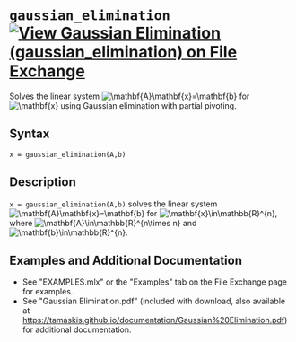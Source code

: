 # `gaussian_elimination` [![View Gaussian Elimination (gaussian_elimination) on File Exchange](https://www.mathworks.com/matlabcentral/images/matlab-file-exchange.svg)](https://www.mathworks.com/matlabcentral/fileexchange/89306-gaussian-elimination-gaussian_elimination)

Solves the linear system <img src="https://latex.codecogs.com/svg.latex?\inline&space;\mathbf{A}\mathbf{x}=\mathbf{b}" title="\mathbf{A}\mathbf{x}=\mathbf{b}" /> for <img src="https://latex.codecogs.com/svg.latex?\inline&space;\mathbf{x}" title="\mathbf{x}" /> using Gaussian elimination with partial pivoting.


## Syntax

`x = gaussian_elimination(A,b)`


## Description
`x = gaussian_elimination(A,b)` solves the linear system <img src="https://latex.codecogs.com/svg.latex?\inline&space;\mathbf{A}\mathbf{x}=\mathbf{b}" title="\mathbf{A}\mathbf{x}=\mathbf{b}" /> for <img src="https://latex.codecogs.com/svg.latex?\inline&space;\mathbf{x}\in\mathbb{R}^{n}" title="\mathbf{x}\in\mathbb{R}^{n}" />, where <img src="https://latex.codecogs.com/svg.latex?\inline&space;\mathbf{A}\in\mathbb{R}^{n\times&space;n}" title="\mathbf{A}\in\mathbb{R}^{n\times n}" /> and <img src="https://latex.codecogs.com/svg.latex?\inline&space;\mathbf{b}\in\mathbb{R}^{n}" title="\mathbf{b}\in\mathbb{R}^{n}" />.


## Examples and Additional Documentation

   -  See "EXAMPLES.mlx" or the "Examples" tab on the File Exchange page for examples. 
   -  See "Gaussian Elimination.pdf" (included with download, also available at https://tamaskis.github.io/documentation/Gaussian%20Elimination.pdf) for additional documentation.
